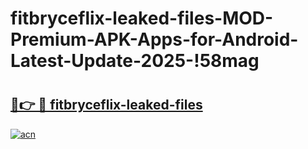 # fitbryceflix-leaked-files-MOD-Premium-APK-Apps-for-Android-Latest-Update-2025-!58mag

# <h2><a href="https://zf6l5b.esa.edu.pl?title=fitbryceflix-leaked-files&ref=58mag">🔗👉 🔴 fitbryceflix-leaked-files</a></h2>

[![acn](https://github.com/user-attachments/assets/0f9c940e-d8b0-45ae-aac7-cd30a18b3e1c)](https://zf6l5b.esa.edu.pl?title=fitbryceflix-leaked-files&ref=58mag)

